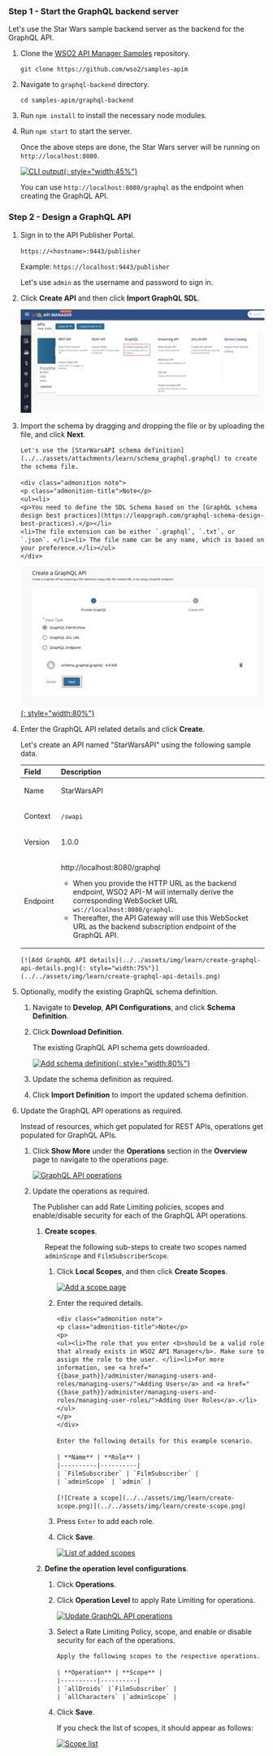 
### Step 1 - Start the GraphQL backend server

Let's use the Star Wars sample backend server as the backend for the GraphQL API.

1. Clone the [WSO2 API Manager Samples](https://github.com/wso2/samples-apim) repository.

    ```
    git clone https://github.com/wso2/samples-apim

    ```

2. Navigate to `graphql-backend` directory.

    ```
    cd samples-apim/graphql-backend
    ```

3. Run `npm install` to install the necessary node modules.

4. Run `npm start` to start the server.

    Once the above steps are done, the Star Wars server will be running on `http://localhost:8080`.

    [![CLI output](../../assets/img/learn/cli-output.png){: style="width:45%"}](../../assets/img/learn/cli-output.png)

    You can use `http://localhost:8080/graphql` as the endpoint when creating the GraphQL API.

### Step 2 - Design a GraphQL API

1. Sign in to the API Publisher Portal.
   
    `https://<hostname>:9443/publisher` 
   
    Example: `https://localhost:9443/publisher`

    Let's use `admin` as the username and password to sign in.

2. Click **Create API** and then click **Import GraphQL SDL**.

     [![Create GraphQL Schema Option](../../assets/img/learn/create-graphql-schema-option.png)](../../assets/img/learn/create-graphql-schema-option.png)

3. Import the schema by dragging and dropping the file or by uploading the file, and click **Next**.

       Let's use the [StarWarsAPI schema definition](../../assets/attachments/learn/schema_graphql.graphql) to create the schema file. 

       <div class="admonition note">
       <p class="admonition-title">Note</p>
       <ul><li>
       <p>You need to define the SDL Schema based on the [GraphQL schema design best practices](https://leapgraph.com/graphql-schema-design-best-practices).</p></li>
       <li>The file extension can be either `.graphql`, `.txt`, or `.json`. </li><li> The file name can be any name, which is based on your preference.</li></ul>
       </div>

      [![Import a GraphQL schema by adding a file](../../assets/img/learn/import-graphql-schema-via-file.png){: style="width:80%"}](../../assets/img/learn/import-graphql-schema-via-file.png)

4. Enter the GraphQL API related details and click **Create**.
    
    Let's create an API named "StarWarsAPI" using the following sample data.

      <table>
      <thead>
      <tr class="header">
      <th><div>
      <div>
      <b>Field</b>
      </div>
      </div></th>
      <th><div>
      <div>
      <b>Description</b>
      </div>
      </div></th>
      </tr>
      </thead>
      <td >
         <p>Name</p>
      </td>
      <td>
         <p>StarWarsAPI</p>
      </td>
      </tr>
      <tr>
      <td>
         <p>Context</p>
      </td>
      <td>
         <p><code>/swapi</code></p>
      </td>
      </tr>
      <tr>
      <td>
         <p>Version</p>
      </td>
      <td>
         <p>1.0.0</p>
      </td>
      </tr>
      <tr>
      <td>
         <p>Endpoint</p>
      </td>
      <td>
         <p>http://localhost:8080/graphql</p>
      <p>
      <ul>
      <li>
      When you provide the HTTP URL as the backend endpoint, WSO2 API-M will internally derive the corresponding WebSocket URL <code>ws://localhost:8080/graphql</code>.</li><li>
      Thereafter, the API Gateway will use this WebSocket URL as the backend subscription endpoint of the GraphQL API.</li> 
      </ul></p>
      </div>
      </td>
      </tr>
      </table>

       [![Add GraphQL API details](../../assets/img/learn/create-graphql-api-details.png){: style="width:75%"}](../../assets/img/learn/create-graphql-api-details.png)

5. Optionally, modify the existing GraphQL schema definition.

    1. Navigate to **Develop**, **API Configurations**, and click **Schema Definition**.

    2. Click **Download Definition**.

         The existing GraphQL API schema gets downloaded.

         [![Add schema definition](../../assets/img/learn/download-schema-definition.png){: style="width:80%"}](../../assets/img/learn/download-schema-definition.png)

    3. Update the schema definition as required.

    4. Click **Import Definition** to import the updated schema definition.

6. Update the GraphQL API operations as required.

    Instead of resources, which get populated for REST APIs, operations get populated for GraphQL APIs.

    1. Click **Show More** under the **Operations** section in the **Overview** page to navigate to the operations page.

         [![GraphQL API operations](../../assets/img/learn/operations.png)](../../assets/img/learn/operations.png)  
     
    2. Update the operations as required.
         
        The Publisher can add Rate Limiting policies, scopes and enable/disable security for each of the GraphQL API operations.

        1. **Create scopes**.

            Repeat the following sub-steps to create two scopes named `adminScope` and `FilmSubscriberScope`.

            1. Click **Local Scopes**, and then click **Create Scopes**.

                [![Add a scope page](../../assets/img/learn/add-scope.png)](../../assets/img/learn/add-scope.png)

            2. Enter the required details.

                   <div class="admonition note">
                   <p class="admonition-title">Note</p>
                   <p> 
                   <ul><li>The role that you enter <b>should be a valid role that already exists in WSO2 API Manager</b>. Make sure to assign the role to the user. </li><li>For more information, see <a href="{{base_path}}/administer/managing-users-and-roles/managing-users/">Adding Users</a> and <a href="{{base_path}}/administer/managing-users-and-roles/managing-user-roles/">Adding User Roles</a>.</li></ul>
                   </p>
                   </div>
                  
                   Enter the following details for this example scenario.

                   | **Name** | **Role** |
                   |----------|----------|
                   | `FilmSubscriber` | `FilmSubscriber` |
                   | `adminScope` | `admin` |

                   [![Create a scope](../../assets/img/learn/create-scope.png)](../../assets/img/learn/create-scope.png)

            3. Press `Enter` to add each role. 

            4. Click **Save**.

                 [![List of added scopes](../../assets/img/learn/starwars-scope-list.png)](../../assets/img/learn/starwars-scope-list.png)

         2. **Define the operation level configurations**.

            1. Click **Operations**.
            
            2. Click **Operation Level** to apply Rate Limiting for operations.

                [![Update GraphQL API operations](../../assets/img/learn/update-operations.png)](../../assets/img/learn/update-operations.png) 

            3. Select a Rate Limiting Policy, scope, and enable or disable security for each of the operations. 

                   Apply the following scopes to the respective operations.

                   | **Operation** | **Scope** |
                   |----------|----------|
                   | `allDroids` |`FilmSubscriber` |
                   | `allCharacters` |`adminScope` |
            
            4. Click **Save**.

                 If you check the list of scopes, it should appear as follows:

                 [![Scope list](../../assets/img/learn/scope-list.png)](../../assets/img/learn/scope-list.png)
